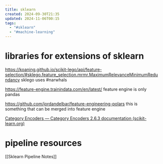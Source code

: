 ```yaml
---
title: sklearn
created: 2024-09-30T21:35
updated: 2024-11-06T00:15
tags:
  - "#sklearn"
  - "#machine-learning"
---
```



# libraries for extensions of sklearn
https://koaning.github.io/scikit-lego/api/feature-selection/#sklego.feature_selection.mrmr.MaximumRelevanceMinimumRedundancy
sklego uses #narwhals


https://feature-engine.trainindata.com/en/latest/
feature engine is only pandas

https://github.com/jordandelbar/feature-engineering-polars
this is something that can be merged into feature engine

[Category Encoders — Category Encoders 2.6.3 documentation (scikit-learn.org)](https://contrib.scikit-learn.org/category_encoders/index.html)
# pipeline resources
[[Sklearn Pipeline Notes]]
